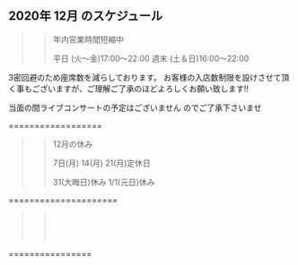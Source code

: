 ## 2020年 12月 のスケジュール
 

>>年内営業時間短縮中
>>
>>
>>
>>
>>平日 (火〜金)17:00〜22:00
>>週末 (土＆日)16:00〜22:00
>>
>>
>>
>>
>>



3密回避のため座席数を減らしております。
お客様の入店数制限を設けさせて頂く事もございますが、ご理解ご了承のほどよろしくお願い致します!!

>>
>>
>>

当面の間ライブコンサートの予定はございません
のでご了承下さいませ

>>
>>
>>




==================




>>12月の休み
>>
>>
>>    7日(月) 14(月) 21(月)定休日
>>
>>
>>    31(大晦日)休み
>>    1/1(元日)休み


>>
>>


=====================
>>
>> <br/>
>>
>> 
>> 
>> <br/>
>>
>> 
>>
>>
>> <br/>
>>
>>
>> 
>>
>>  
>>
>>
>>


 ================

